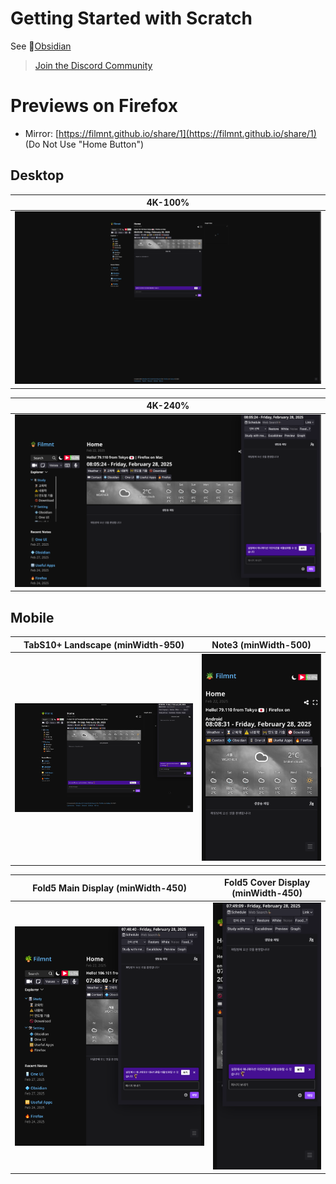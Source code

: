 # Getting Started with Scratch
See 💠[Obsidian](https://filmnt.github.io/%F0%9F%9B%A0%EF%B8%8F-Setting/%F0%9F%92%A0-Obsidian)
> [Join the Discord Community](https://filmnt.github.io/share/3) 

# Previews on Firefox
- Mirror: [https://filmnt.github.io/share/1](https://filmnt.github.io/share/1) (Do Not Use "Home Button")

## Desktop
| 4K-100%   | 
| --------- | 
| ![4k](<content/ReadmeImg/4k 100.png>)|

| 4K-240%    |
| --------- | 
 ![4k-240](<content/ReadmeImg/4k 240.png>) |



## Mobile
|  TabS10+ Landscape (minWidth-950)  |    Note3 (minWidth-500)    |
| ---------| --------- | 
| ![TabS10+](<content/ReadmeImg/TabS10+ Horizontal-Width-950.png>)  | ![Note3](<content/ReadmeImg/Note3 Portrait-minwidth-500.png>)  |


| Fold5 Main Display (minWidth-450)   |   Fold5 Cover Display (minWidth-450)   |
| ---------| --------- | 
| ![Fold5 main](<content/ReadmeImg/Fold5 Main-Portrait-Width-450.png>) | ![Fold5 cover](<content/ReadmeImg/Fold5 Cover-Portrait-Width-450.png>) | 